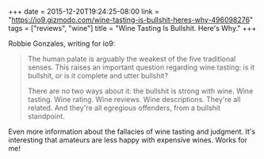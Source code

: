 +++
date = 2015-12-20T19:24:25-08:00
link = "https://io9.gizmodo.com/wine-tasting-is-bullshit-heres-why-496098276"
tags = ["reviews", "wine"]
title = "Wine Tasting Is Bullshit. Here's Why."
+++

Robbie Gonzales, writing for io9:

>The human palate is arguably the weakest of the five traditional senses. This raises an important question regarding wine tasting: is it bullshit, or is it complete and utter bullshit?
>
>There are no two ways about it: the bullshit is strong with wine. Wine tasting. Wine rating. Wine reviews. Wine descriptions. They're all related. And they're all egregious offenders, from a bullshit standpoint.

Even more information about the fallacies of wine tasting and judgment. It's interesting that amateurs are less happy with expensive wines. Works for me!
